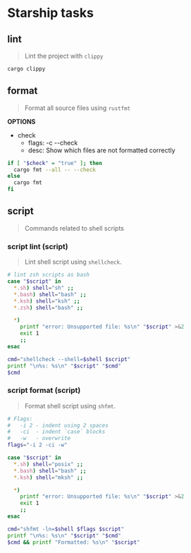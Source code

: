# Starship tasks

## lint

> Lint the project with `clippy`

```sh
cargo clippy
```

## format

> Format all source files using `rustfmt`

**OPTIONS**

- check
  - flags: -c --check
  - desc: Show which files are not formatted correctly

```sh
if [ "$check" = "true" ]; then
  cargo fmt --all -- --check
else
  cargo fmt
fi
```

## script

> Commands related to shell scripts

### script lint (script)

> Lint shell script using `shellcheck`.

```sh
# lint zsh scripts as bash
case "$script" in
  *.sh) shell="sh" ;;
  *.bash) shell="bash" ;;
  *.ksh) shell="ksh" ;;
  *.zsh) shell="bash" ;;

  *)
    printf "error: Unsupported file: %s\n" "$script" >&2
    exit 1
    ;;
esac

cmd="shellcheck --shell=$shell $script"
printf "\n%s: %s\n" "$script" "$cmd"
$cmd
```

### script format (script)

> Format shell script using `shfmt`.

```sh
# Flags:
#   -i 2 - indent using 2 spaces
#   -ci  - indent `case` blocks
#   -w   - overwrite
flags="-i 2 -ci -w"

case "$script" in
  *.sh) shell="posix" ;;
  *.bash) shell="bash" ;;
  *.ksh) shell="mksh" ;;

  *)
    printf "error: Unsupported file: %s\n" "$script" >&2
    exit 1
    ;;
esac

cmd="shfmt -ln=$shell $flags $script"
printf "\n%s: %s\n" "$script" "$cmd"
$cmd && printf "Formatted: %s\n" "$script"
```

